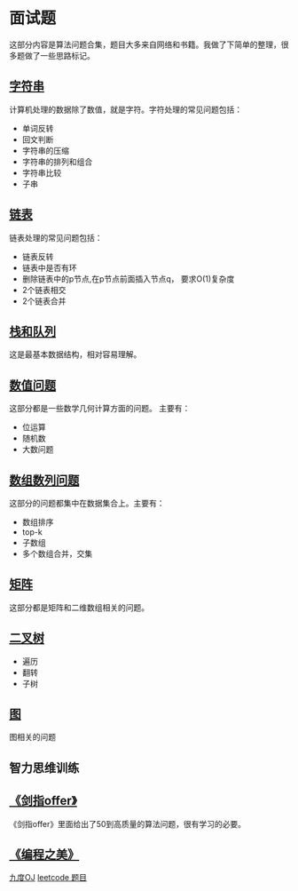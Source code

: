 # 面试题

这部分内容是算法问题合集，题目大多来自网络和书籍。我做了下简单的整理，很多题做了一些思路标记。


## [字符串](1%20字符串.md)

计算机处理的数据除了数值，就是字符。字符处理的常见问题包括：

* 单词反转  
* 回文判断  
* 字符串的压缩  
* 字符串的排列和组合  
* 字符串比较  
* 子串  

 

## [链表](2%20链表.md)

链表处理的常见问题包括：

* 链表反转
* 链表中是否有环
* 删除链表中的p节点,在p节点前面插入节点q， 要求O(1)复杂度
* 2个链表相交
* 2个链表合并


## [栈和队列](3%20堆和栈.md)

这是最基本数据结构，相对容易理解。



## [数值问题](4%20数值问题.md)

这部分都是一些数学几何计算方面的问题。  主要有：

* 位运算
* 随机数
* 大数问题


## [数组数列问题](5%20数组数列问题.md)


这部分的问题都集中在数据集合上。主要有：

* 数组排序
* top-k
* 子数组
* 多个数组合并，交集


## [矩阵](6%20矩阵.md)

这部分都是矩阵和二维数组相关的问题。


## [二叉树](7%20二叉树.md)


* 遍历
* 翻转
* 子树



## [图](8%20图.md)

图相关的问题



## 智力思维训练





## [《剑指offer》](剑指offer/README.md)

《剑指offer》里面给出了50到高质量的算法问题，很有学习的必要。


## [《编程之美》](编程之美/README.md)



[九度OJ](http://ac.jobdu.com/index.php)
[leetcode 题目](https://leetcode.com/)




